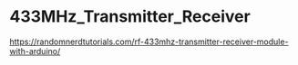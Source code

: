 # 433MHz_Transmitter_Receiver

https://randomnerdtutorials.com/rf-433mhz-transmitter-receiver-module-with-arduino/
